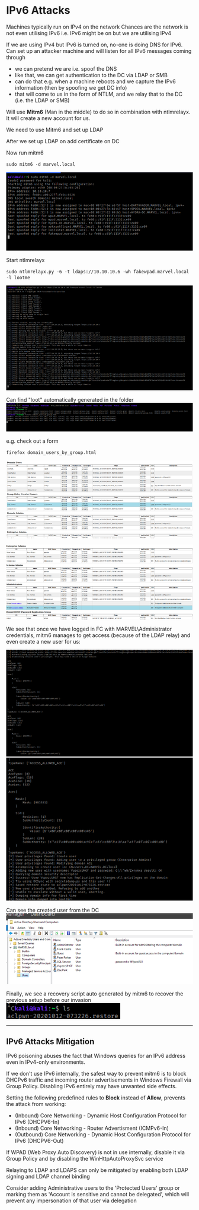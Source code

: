 # IPv6 Attacks

Machines typically run on IPv4 on the network
Chances are the network is not even utilising IPv6
i.e. IPv6 might be on but we are utilising IPv4

If we are using IPv4 but IPv6 is turned on, no-one is doing DNS for IPv6. 
Can set up an attacker machine and will listen for all IPv6 messages coming through 
- we can pretend we are i.e. spoof the DNS
- like that, we can get authentication to the DC via LDAP or SMB
- can do that e.g. when a machine reboots and we capture the IPv6 information (then by spoofing we get DC info)
- that will come to us in the form of NTLM, and we relay that to the DC (i.e. the LDAP or SMB)

Will use **Mitm6** (Man in the middle) to do so in combination with ntlmrelayx. It will create a new account for us. 

We need to use Mitm6 and set up LDAP

After we set up LDAP on add certificate on DC

Now run mitm6
```
sudo mitm6 -d marvel.local
```
![](https://github.com/Cyberd0xed/practical-ethical-hacking/blob/main/resources/e87e078781d24077ac18f4bebd022311.png?raw=true)

Start ntlmrelayx
```
sudo ntlmrelayx.py -6 -t ldaps://10.10.10.6 -wh fakewpad.marvel.local -l lootme
```
![](https://github.com/Cyberd0xed/practical-ethical-hacking/blob/main/resources/d8c14e15f5944ebd98e2806694e27035.png?raw=true)

Can find "loot" automatically generated in the folder
![](https://github.com/Cyberd0xed/practical-ethical-hacking/blob/main/resources/76db4add0b5142f8b0ac56e9be0629ef.png?raw=true)

e.g. check out a form
```
firefox domain_users_by_group.html
```

![](https://github.com/Cyberd0xed/practical-ethical-hacking/blob/main/resources/4f7629752ddc4830868b4972baccacfc.png?raw=true)

![](https://github.com/Cyberd0xed/practical-ethical-hacking/blob/main/resources/489fec101eff4235b9e4f35f4de2f5b2.png?raw=true)

We see that once we have logged in FC with MARVEL\Administrator credentials, mitm6 manages to get access (because of the LDAP relay) and even create a new user for us:

![](https://github.com/Cyberd0xed/practical-ethical-hacking/blob/main/resources/506d407803c8458f917a5f166b8287b4.png?raw=true)
![](https://github.com/Cyberd0xed/practical-ethical-hacking/blob/main/resources/bfdffa477ac34787ad9de7e5300d4dc0.png?raw=true)

Can see the created user from the DC
![](https://github.com/Cyberd0xed/practical-ethical-hacking/blob/main/resources/b6a8c71b3f664c10a38a3804ab25e6e7.png?raw=true)

Finally, we see a recovery script auto generated by mitm6 to recover the previous setup before our invasion
![](https://github.com/Cyberd0xed/practical-ethical-hacking/blob/main/resources/d403ce5a23384c9dbfd08364f59ae68f.png?raw=true)
***

## IPv6 Attacks Mitigation

IPv6 poisoning abuses the fact that Windows queries for an IPv6 address even in IPv4-only environments.

If we don't use IPv6 internally, the safest way to prevent mitm6 is to block DHCPv6 traffic and incoming router advertisements in Windows Firewall via Group Policy. Disabling IPv6 entirely may have unwanted side effects. 

Setting the following predefined rules to **Block** instead of **Allow**, prevents the attack from working:
- (Inbound) Core Networking - Dynamic Host Configuration Protocol for IPv6 (DHCPV6-In)
- (Inbound) Core Networking - Router Advertisment (ICMPv6-In)
- (Outbound) Core Networking - Dynamic Host Configuration Protocol for IPv6 (DHCPV6-Out)

If WPAD (Web Proxy Auto Discovery) is not in use internally, disable it via Group Policy and by disabling the WinHttpAutoProxySvc service

Relaying to LDAP and LDAPS can only be mitigated by enabling both LDAP signing and LDAP channel binding

Consider adding Administrative users to the 'Protected Users' group or marking them as 'Account is sensitive and cannot be delegated', which will prevent any impersonation of that user via delegation 
